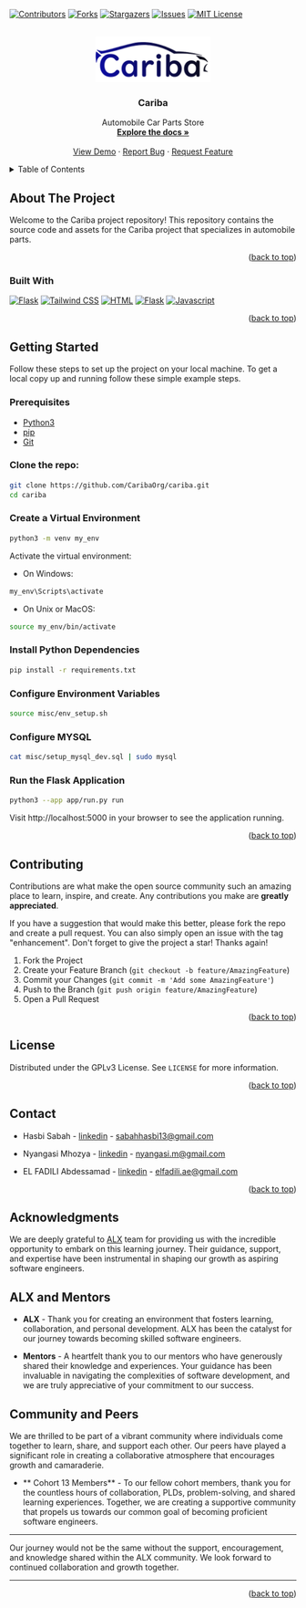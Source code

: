 <!-- Improved compatibility of back to top link: See: https://github.com/othneildrew/Best-README-Template/pull/73 -->
<a name="readme-top"></a>

[![Contributors][contributors-shield]][contributors-url]
[![Forks][forks-shield]][forks-url]
[![Stargazers][stars-shield]][stars-url]
[![Issues][issues-shield]][issues-url]
[![MIT License][license-shield]][license-url]


<!-- PROJECT LOGO -->
<br />
<div align="center">
  <a href="https://github.com/CaribaOrg/cariba">
    <img src="app/static/images/caribaSmall.png" alt="Logo" height="80">
  </a>

<h3 align="center">Cariba</h3>

  <p align="center">
    Automobile Car Parts Store
    <br />
    <a href="https://github.com/CaribaOrg/cariba"><strong>Explore the docs »</strong></a>
    <br />
    <br />
    <a href="https://www.fuzzfoo.tech/">View Demo</a>
    ·
    <a href="https://github.com/CaribaOrg/cariba/issues">Report Bug</a>
    ·
    <a href="https://github.com/CaribaOrg/cariba/issues">Request Feature</a>
  </p>
</div>



<!-- TABLE OF CONTENTS -->
<details>
  <summary>Table of Contents</summary>
  <ol>
    <li>
      <a href="#about-the-project">About The Project</a>
      <ul>
        <li><a href="#built-with">Built With</a></li>
      </ul>
    </li>
    <li>
      <a href="#getting-started">Getting Started</a>
      <ul>
        <li><a href="#prerequisites">Prerequisites</a></li>
        <li><a href="#installation">Clone the repo</a></li>
        <li><a href="#installation">Create a Virtual Environment</a></li>
        <li><a href="#installation">Install Python Dependencies</a></li>
        <li><a href="#installation">Configure Environment Variables</a></li>
        <li><a href="#installation">Install Python Dependencies</a></li>
        <li><a href="#installation">Configure MYSQL</a></li>
        <li><a href="#installation">Run the Flask Application</a></li>
      </ul>
    </li>
    <li><a href="#contributing">Contributing</a></li>
    <li><a href="#license">License</a></li>
    <li><a href="#contact">Contact</a></li>
    <li><a href="#acknowledgments">Acknowledgments</a></li>
  </ol>
</details>



<!-- ABOUT THE PROJECT -->
## About The Project


Welcome to the Cariba project repository! This repository contains the source code and assets for the Cariba project that specializes in automobile parts.

<p align="right">(<a href="#readme-top">back to top</a>)</p>



### Built With

[![Flask](https://img.shields.io/badge/flask-black?style=for-the-badge&logo=flask)](https://github.com/CaribaOrg/cariba)
[![Tailwind CSS](https://img.shields.io/badge/tailwindcss-black?style=for-the-badge&logo=tailwindcss)](https://github.com/CaribaOrg/cariba)
[![HTML](https://img.shields.io/badge/html-black?style=for-the-badge&logo=html5)](https://github.com/CaribaOrg/cariba)
[![Flask](https://img.shields.io/badge/flask-black?style=for-the-badge&logo=flask)](https://github.com/CaribaOrg/cariba)
[![Javascript](https://img.shields.io/badge/javascript-black?style=for-the-badge&logo=javascript)](https://github.com/CaribaOrg/cariba)

<p align="right">(<a href="#readme-top">back to top</a>)</p>



<!-- GETTING STARTED -->
## Getting Started

Follow these steps to set up the project on your local machine.
To get a local copy up and running follow these simple example steps.

### Prerequisites

- [Python3](https://www.python.org/)
- [pip](https://pip.pypa.io/en/stable/)
- [Git](https://git-scm.com/)

### Clone the repo:
```bash
git clone https://github.com/CaribaOrg/cariba.git
cd cariba
```

### Create a Virtual Environment
```bash
python3 -m venv my_env
```

Activate the virtual environment:
* On Windows:
```bash
my_env\Scripts\activate
```
* On Unix or MacOS:
```bash
source my_env/bin/activate
```

### Install Python Dependencies
```bash
pip install -r requirements.txt
```

### Configure Environment Variables
```bash
source misc/env_setup.sh
```

### Configure MYSQL
```bash
cat misc/setup_mysql_dev.sql | sudo mysql
```

### Run the Flask Application
```bash
python3 --app app/run.py run
```
Visit http://localhost:5000 in your browser to see the application running.

<p align="right">(<a href="#readme-top">back to top</a>)</p>



<!-- CONTRIBUTING -->
## Contributing

Contributions are what make the open source community such an amazing place to learn, inspire, and create. Any contributions you make are **greatly appreciated**.

If you have a suggestion that would make this better, please fork the repo and create a pull request. You can also simply open an issue with the tag "enhancement".
Don't forget to give the project a star! Thanks again!

1. Fork the Project
2. Create your Feature Branch (`git checkout -b feature/AmazingFeature`)
3. Commit your Changes (`git commit -m 'Add some AmazingFeature'`)
4. Push to the Branch (`git push origin feature/AmazingFeature`)
5. Open a Pull Request

<p align="right">(<a href="#readme-top">back to top</a>)</p>



<!-- LICENSE -->
## License

Distributed under the GPLv3 License. See `LICENSE` for more information.

<p align="right">(<a href="#readme-top">back to top</a>)</p>



<!-- CONTACT -->
## Contact

- Hasbi Sabah - [linkedin](https://www.linkedin.com/in/sabahhasbi/) - sabahhasbi13@gmail.com

- Nyangasi Mhozya - [linkedin](https://www.linkedin.com/in/nyangasi-m-54467816b/) - nyangasi.m@gmail.com

- EL FADILI Abdessamad - [linkedin](www.linkedin.com/in/abdessamad-el-fadili) - elfadili.ae@gmail.com


<p align="right">(<a href="#readme-top">back to top</a>)</p>



<!-- ACKNOWLEDGMENTS -->
## Acknowledgments

We are deeply grateful to [ALX](https://www.alxafrica.com/blog/software-engineering-hard-vs-soft-skills/) team for providing us with the incredible opportunity to embark on this learning journey. Their guidance, support, and expertise have been instrumental in shaping our growth as aspiring software engineers.

## ALX and Mentors

- **ALX** - Thank you for creating an environment that fosters learning, collaboration, and personal development. ALX has been the catalyst for our journey towards becoming skilled software engineers.

- **Mentors** - A heartfelt thank you to our mentors who have generously shared their knowledge and experiences. Your guidance has been invaluable in navigating the complexities of software development, and we are truly appreciative of your commitment to our success.

## Community and Peers

We are thrilled to be part of a vibrant community where individuals come together to learn, share, and support each other. Our peers have played a significant role in creating a collaborative atmosphere that encourages growth and camaraderie.

- ** Cohort 13 Members** - To our fellow cohort members, thank you for the countless hours of collaboration, PLDs, problem-solving, and shared learning experiences. Together, we are creating a supportive community that propels us towards our common goal of becoming proficient software engineers.

---

Our journey would not be the same without the support, encouragement, and knowledge shared within the ALX community. We look forward to continued collaboration and growth together.

---

<p align="right">(<a href="#readme-top">back to top</a>)</p>



<!-- MARKDOWN LINKS & IMAGES -->
<!-- https://www.markdownguide.org/basic-syntax/#reference-style-links -->
[contributors-shield]: https://img.shields.io/github/contributors/CaribaOrg/cariba.svg?style=for-the-badge
[contributors-url]: https://github.com/CaribaOrg/cariba/graphs/contributors
[forks-shield]: https://img.shields.io/github/forks/CaribaOrg/cariba.svg?style=for-the-badge
[forks-url]: https://github.com/CaribaOrg/cariba/network/members
[stars-shield]: https://img.shields.io/github/stars/CaribaOrg/cariba.svg?style=for-the-badge
[stars-url]: https://github.com/CaribaOrg/cariba/stargazers
[issues-shield]: https://img.shields.io/github/issues/CaribaOrg/cariba.svg?style=for-the-badge
[issues-url]: https://github.com/CaribaOrg/cariba/issues
[license-shield]: https://img.shields.io/github/license/CaribaOrg/cariba.svg?style=for-the-badge
[license-url]: https://github.com/CaribaOrg/cariba/blob/master/LICENSE
[linkedin-shield]: https://img.shields.io/badge/-LinkedIn-black.svg?style=for-the-badge&logo=linkedin&colorB=555
[linkedin-url]: https://linkedin.com/in/linkedin_username
[product-screenshot]: images/screenshot.png
